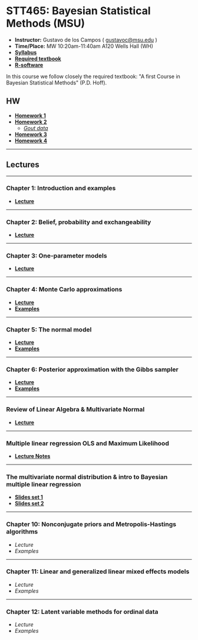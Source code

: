 # STT465: Bayesian Statistical Methods (MSU)


* **Instructor:** Gustavo de los Campos ( gustavoc@msu.edu )
* **Time/Place:** MW 10:20am-11:40am A120 Wells Hall (WH)   
* **[Syllabus](https://github.com/gdlc/STT465/blob/master/STT465_Syllabus.pdf)**
* **[Required textbook](http://www.stat.washington.edu/people/pdhoff/book.php)**
* **[R-software](http://www.r-project.org/)**

In this course we follow closely the required textbook: "A first Course in Bayesian Statistical Methods" (P.D. Hoff). 

## HW

  - **[Homework 1](https://github.com/gdlc/STT465/blob/master/HW1_STT465.pdf)**
  - **[Homework 2](https://github.com/gdlc/STT465/blob/master/HW2_STT465.pdf)**
    - *[Gout data](https://github.com/gdlc/STT465/blob/master/gout.txt)*
  - **[Homework 3](https://github.com/gdlc/STT465/blob/master/HW3_STT465.pdf)**
  - **[Homework 4](https://github.com/gdlc/STT465/blob/master/HW4_STT465.pdf)**


------------------------------------------------------------------


## Lectures


------------------------------------------------------------------
### Chapter 1: Introduction and examples
 - **[Lecture](https://github.com/gdlc/STT465/blob/master/STT465_1.pdf)**

------------------------------------------------------------------
### Chapter 2: Belief, probability and exchangeability
 - **[Lecture](https://github.com/gdlc/STT465/blob/master/STT465_2.pdf)**
 
-------------------------------------------------------------------

### Chapter 3: One-parameter models

 - **[Lecture](https://github.com/gdlc/STT465/blob/master/STT465_3.pdf)**

------------------------------------------------------------------
### Chapter 4: Monte Carlo approximations

 - **[Lecture](https://github.com/gdlc/STT465/blob/master/STT465_4.pdf)**
 - **[Examples](https://github.com/gdlc/STT465/blob/master/MC_Examples.md)**

-------------------------------------------------------------------


### Chapter 5: The normal model

 - **[Lecture](https://github.com/gdlc/STT465/blob/master/STT465_5.pdf)**
 - **[Examples](https://github.com/gdlc/STT465/blob/master/examples_5.md)**

------------------------------------------------------------------
### Chapter 6: Posterior approximation with the Gibbs sampler
 - **[Lecture](https://github.com/gdlc/STT465/blob/master/STT465_6.pdf)**
 - **[Examples](https://github.com/gdlc/STT465/blob/master/MC_Examples.md)**
 
-------------------------------------------------------------------
### Review of Linear Algebra & Multivariate Normal 

  - **[Lecture](https://github.com/gdlc/STT465/blob/master/STT465_linearAlgebraReview.pdf)**
  
------------------------------------------------------------------
###  Multiple linear regression OLS and Maximum Likelihood
 - **[Lecture Notes](https://github.com/gdlc/STT465/blob/master/STT465_9.pdf)**

------------------------------------------------------------------ 
### The multivariate normal distribution & intro to Bayesian multiple linear regression

 - **[Slides set 1](https://github.com/gdlc/STT465/blob/master/STT465_10.pdf)**
 - **[Slides set 2](https://github.com/gdlc/STT465/blob/master/STT465_11.pdf)**

------------------------------------------------------------------

### Chapter 10: Nonconjugate priors and Metropolis-Hastings algorithms
 - *Lecture*
 - *Examples* 
 
------------------------------------------------------------------
### Chapter 11: Linear and generalized linear mixed effects models
 - *Lecture*
 - *Examples* 

------------------------------------------------------------------
### Chapter 12: Latent variable methods for ordinal data
 - *Lecture*
 - *Examples* 

